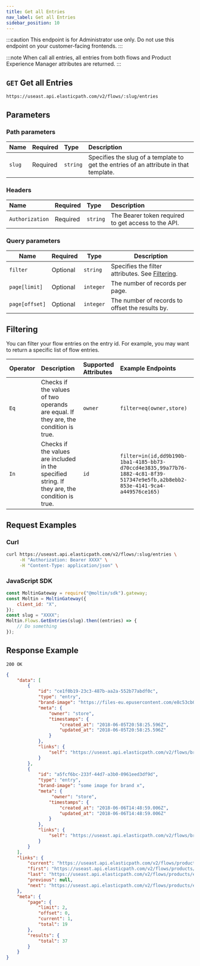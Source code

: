 ```yaml
---
title: Get all Entries
nav_label: Get all Entries
sidebar_position: 10
---
```


:::caution
This endpoint is for Administrator use only. Do not use this endpoint on your customer-facing frontends.
:::

:::note
When call all entries, all entries from both flows and Product Experience Manager attributes are returned.
:::

## `GET` Get all Entries

```http
https://useast.api.elasticpath.com/v2/flows/:slug/entries
```

## Parameters

### Path parameters

| Name   | Required | Type     | Description                                   |
|:-------|:---------|:---------|:----------------------------------------------|
| `slug` | Required | `string` | Specifies the slug of a template to get the entries of an attribute in that template. |

### Headers

| Name            | Required | Type     | Description                          |
|:----------------|:---------|:---------|:-------------------------------------|
| `Authorization` | Required | `string` | The Bearer token required to get access to the API. |

### Query parameters

| Name | Required | Type | Description |
| --- | --- | --- | --- |
| `filter`| Optional | `string` | Specifies the filter attributes. See [Filtering](#filtering). |
| `page[limit]` | Optional | `integer` | The number of records per page. |
| `page[offset]` | Optional | `integer` | The number of records to offset the results by. |

## Filtering

You can filter your flow entries on the entry id. For example, you may want to return a specific list of flow entries.

| Operator | Description | Supported Attributes | Example Endpoints |
|:--- |:--- |:--- |:--- |
| `Eq` | Checks if the values of two operands are equal. If they are, the condition is true. | `owner`| `filter=eq(owner,store)` |
| `In` | Checks if the values are included in the specified string. If they are, the condition is true. | `id` | `filter=in(id,dd9b190b-1ba1-4185-bb73-d70ccd4e3835,99a77b76-1882-4c81-8f39-517347e9e5fb,a2b8ebb2-853e-4141-9ca4-a449576ce165)` |

## Request Examples

### Curl

```bash
curl https://useast.api.elasticpath.com/v2/flows/:slug/entries \
     -H "Authorization: Bearer XXXX" \
     -H "Content-Type: application/json" \
```

### JavaScript SDK

```javascript
const MoltinGateway = require("@moltin/sdk").gateway;
const Moltin = MoltinGateway({
    client_id: "X",
});
const slug = "XXXX";
Moltin.Flows.GetEntries(slug).then((entries) => {
    // Do something
});
```

## Response Example

`200 OK`

```json
{
    "data": [
        {
            "id": "ce1f0b19-23c3-487b-aa2a-552b77abdf0c",
            "type": "entry",
            "brand-image": "https://files-eu.epusercontent.com/e8c53cb0-120d-4ea5-8941-ce74dec06038/61118f21-14a2-466c-a84b-c30b1f900cf9.png",
            "meta": {
                "owner": "store",
                "timestamps": {
                    "created_at": "2018-06-05T20:58:25.596Z",
                    "updated_at": "2018-06-05T20:58:25.596Z"
                }
            },
            "links": {
                "self": "https://useast.api.elasticpath.com/v2/flows/brands/entries/ce1f0b19-23c3-487b-aa2a-552b77abdf0c"
            }
        },
        {
            "id": "a5fcf6bc-233f-44d7-a3b0-0961eed3df9d",
            "type": "entry",
            "brand-image": "some image for brand x",
            "meta": {
                 "owner": "store",
                "timestamps": {
                    "created_at": "2018-06-06T14:48:59.006Z",
                    "updated_at": "2018-06-06T14:48:59.006Z"
                }
            },
            "links": {
                "self": "https://useast.api.elasticpath.com/v2/flows/brands/entries/a5fcf6bc-233f-44d7-a3b0-0961eed3df9d"
            }
        }
    ],
    "links": {
        "current": "https://useast.api.elasticpath.com/v2/flows/products/entries?page[limit]=2&page[offset]=0",
        "first": "https://useast.api.elasticpath.com/v2/flows/products/entries?page[limit]=2&page[offset]=0",
        "last": "https://useast.api.elasticpath.com/v2/flows/products/entries?page[limit]=2&page[offset]=36",
        "previous": null,
        "next": "https://useast.api.elasticpath.com/v2/flows/products/entries?page[limit]=2&page[offset]=2"
    },
    "meta": {
        "page": {
            "limit": 2,
            "offset": 0,
            "current": 1,
            "total": 19
        },
        "results": {
            "total": 37
        }
    }
}
```
